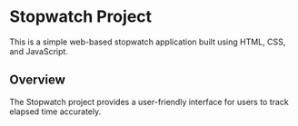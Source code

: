 # Stopwatch Project

This is a simple web-based stopwatch application built using HTML, CSS, and JavaScript.

## Overview

The Stopwatch project provides a user-friendly interface for users to track elapsed time accurately.
